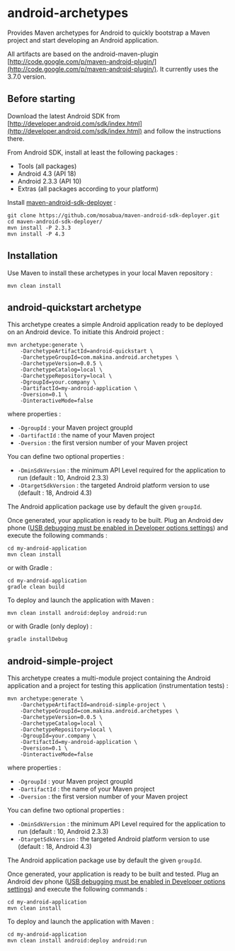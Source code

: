 # android-archetypes
Provides Maven archetypes for Android to quickly bootstrap a Maven project and start developing an Android application.

All artifacts are based on the android-maven-plugin [http://code.google.com/p/maven-android-plugin/](http://code.google.com/p/maven-android-plugin/). It currently uses the 3.7.0 version.

## Before starting
Download the latest Android SDK from
[http://developer.android.com/sdk/index.html](http://developer.android.com/sdk/index.html) and follow the instructions there.

From Android SDK, install at least the following packages :

* Tools (all packages)
* Android 4.3 (API 18)
* Android 2.3.3 (API 10)
* Extras (all packages according to your platform)

Install [maven-android-sdk-deployer](https://github.com/mosabua/maven-android-sdk-deployer) :

	git clone https://github.com/mosabua/maven-android-sdk-deployer.git
	cd maven-android-sdk-deployer/
	mvn install -P 2.3.3
	mvn install -P 4.3

## Installation
Use Maven to install these archetypes in your local Maven repository :

	mvn clean install

## android-quickstart archetype
This archetype creates a simple Android application ready to be deployed on an Android device. To initiate this Android project :

	mvn archetype:generate \
		-DarchetypeArtifactId=android-quickstart \
		-DarchetypeGroupId=com.makina.android.archetypes \
		-DarchetypeVersion=0.0.5 \
		-DarchetypeCatalog=local \
		-DarchetypeRepository=local \
		-DgroupId=your.company \
		-DartifactId=my-android-application \
		-Dversion=0.1 \
		-DinteractiveMode=false

where properties :

* `-DgroupId` : your Maven project groupId
* `-DartifactId` : the name of your Maven project
* `-Dversion` : the first version number of your Maven project

You can define two optional properties :
* `-DminSdkVersion` : the minimum API Level required for the application to run (default : 10, Android 2.3.3)
* `-DtargetSdkVersion` : the targeted Android platform version to use (default : 18, Android 4.3)

The Android application package use by default the given `groupId`.

Once generated, your application is ready to be built. Plug an Android dev phone ([USB debugging must be enabled in Developer options settings](http://developer.android.com/tools/device.html#setting-up)) and execute the following commands :

	cd my-android-application
	mvn clean install

or with Gradle :

	cd my-android-application
	gradle clean build

To deploy and launch the application with Maven :

	mvn clean install android:deploy android:run

or with Gradle (only deploy) :

	gradle installDebug

## android-simple-project
This archetype creates a multi-module project containing the Android application and a project for testing this application (instrumentation tests) :

	mvn archetype:generate \
		-DarchetypeArtifactId=android-simple-project \
		-DarchetypeGroupId=com.makina.android.archetypes \
		-DarchetypeVersion=0.0.5 \
		-DarchetypeCatalog=local \
		-DarchetypeRepository=local \
		-DgroupId=your.company \
		-DartifactId=my-android-application \
		-Dversion=0.1 \
		-DinteractiveMode=false

where properties :

* `-DgroupId` : your Maven project groupId
* `-DartifactId` : the name of your Maven project
* `-Dversion` : the first version number of your Maven project

You can define two optional properties :
* `-DminSdkVersion` : the minimum API Level required for the application to run (default : 10, Android 2.3.3)
* `-DtargetSdkVersion` : the targeted Android platform version to use (default : 18, Android 4.3)

The Android application package use by default the given `groupId`.

Once generated, your application is ready to be built and tested. Plug an Android dev phone ([USB debugging must be enabled in Developer options settings](http://developer.android.com/tools/device.html#setting-up)) and execute the following commands :

	cd my-android-application
	mvn clean install

To deploy and launch the application with Maven :

	cd my-android-application
	mvn clean install android:deploy android:run